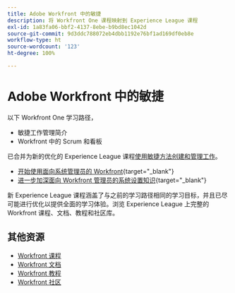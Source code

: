 ```yaml
---
title: Adobe Workfront 中的敏捷
description: 将 Workfront One 课程映射到 Experience League 课程
exl-id: 1a83fa06-bbf2-4137-8ebe-b9bd8ec1042d
source-git-commit: 9d3ddc788072eb4dbb1192e76bf1ad169df0eb8e
workflow-type: ht
source-wordcount: '123'
ht-degree: 100%

---
```


# Adobe Workfront 中的敏捷

以下 Workfront One 学习路径，

* 敏捷工作管理简介
* Workfront 中的 Scrum 和看板

已合并为新的优化的 Experience League 课程[使用敏捷方法创建和管理工作](https://experienceleague.adobe.com/?recommended=Workfront-L-1-2022.1.agile)。

* [开始使用面向系统管理员的 Workfront](https://experienceleague.adobe.com/?recommended=Workfront-A-1-2022.1.admin){target="_blank"}
* [进一步加深面向 Workfront 管理员的系统设置知识](https://experienceleague.adobe.com/?recommended=Workfront-A-1-2022.2.admin){target="_blank"}

新 Experience League 课程涵盖了与之前的学习路径相同的学习目标，并且已尽可能进行优化以提供全面的学习体验。浏览 Experience League 上完整的 Workfront 课程、文档、教程和社区库。

## 其他资源

* [Workfront 课程](https://experienceleague.adobe.com/?lang=en&amp;Solution=Workfront#courses)
* [Workfront 文档](https://experienceleague.adobe.com/docs/workfront.html)
* [Workfront 教程](https://experienceleague.adobe.com/docs/workfront-learn/tutorials-workfront/home.html)
* [Workfront 社区](https://experienceleaguecommunities.adobe.com/t5/workfront/ct-p/workfront)
